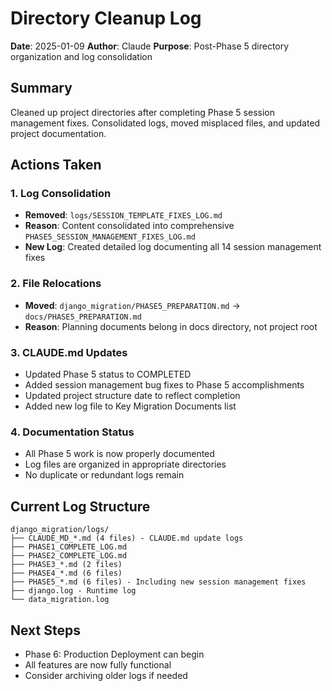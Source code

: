 # Directory Cleanup Log

**Date**: 2025-01-09
**Author**: Claude
**Purpose**: Post-Phase 5 directory organization and log consolidation

## Summary
Cleaned up project directories after completing Phase 5 session management fixes. Consolidated logs, moved misplaced files, and updated project documentation.

## Actions Taken

### 1. Log Consolidation
- **Removed**: `logs/SESSION_TEMPLATE_FIXES_LOG.md`
- **Reason**: Content consolidated into comprehensive `PHASE5_SESSION_MANAGEMENT_FIXES_LOG.md`
- **New Log**: Created detailed log documenting all 14 session management fixes

### 2. File Relocations
- **Moved**: `django_migration/PHASE5_PREPARATION.md` → `docs/PHASE5_PREPARATION.md`
- **Reason**: Planning documents belong in docs directory, not project root

### 3. CLAUDE.md Updates
- Updated Phase 5 status to COMPLETED
- Added session management bug fixes to Phase 5 accomplishments
- Updated project structure date to reflect completion
- Added new log file to Key Migration Documents list

### 4. Documentation Status
- All Phase 5 work is now properly documented
- Log files are organized in appropriate directories
- No duplicate or redundant logs remain

## Current Log Structure
```
django_migration/logs/
├── CLAUDE_MD_*.md (4 files) - CLAUDE.md update logs
├── PHASE1_COMPLETE_LOG.md
├── PHASE2_COMPLETE_LOG.md
├── PHASE3_*.md (2 files)
├── PHASE4_*.md (6 files)
├── PHASE5_*.md (6 files) - Including new session management fixes
├── django.log - Runtime log
└── data_migration.log
```

## Next Steps
- Phase 6: Production Deployment can begin
- All features are now fully functional
- Consider archiving older logs if needed